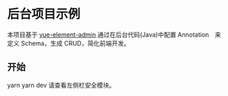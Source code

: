 # 后台项目示例
本项目基于 [vue-element-admin](https://github.com/PanJiaChen/vue-element-admin)
通过在后台代码(Java)中配置 Annotation　来定义 Schema，生成 CRUD，简化前端开发。

## 开始
yarn
yarn dev
请查看左侧栏安全模块。